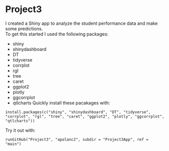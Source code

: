 # Project3
I created a Shiny app to analyze the student performance data and make some predictions.  
To get this started I used the following packages:    
  - shiny  
  - shinydashboard
  - DT  
  - tidyverse  
  - corrplot  
  - rgl  
  - tree  
  - caret  
  - ggplot2  
  - plotly  
  - ggcorrplot  
  - qtlcharts
Quickly install these pacakages with:   
 ```
 install.packages(c("shiny", "shinydashboard", "DT", "tidyverse", "corrplot", "rgl", "tree", "caret", "ggplot2", "plotly", "ggcorrplot", "qtlcharts"))
 ```
 
Try it out with:   
```
runGitHub("Project3", "apolanc2", subdir = "Project3App", ref = "main")
```
